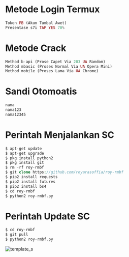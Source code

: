 # Metode Login Termux
````php
Token FB (Akun Tumbal Awet)
Presentase s7i TAP YES 70%
````
# Metode Crack
````php
Method b-api (Prose Capet Via 203 UA Random)
Method mbasic (Proses Normal Via UA Opera Mini)
Method mobile (Proses Lama Via UA Chrome)
````
# Sandi Otomoatis
````php
nama
nama123
nama12345
````
# Perintah Menjalankan SC
````php
$ apt-get update
$ apt-get upgrade
$ pkg install python2
$ pkg install git
$ rm -rf roy-rmbf
$ git clone https://github.com/royarasoffia/roy-rmbf
$ pip2 install requests
$ pip2 install futures
$ pip2 install bs4
$ cd roy-rmbf
$ python2 roy-rmbf.py
````
# Perintah Update SC
````php
$ cd roy-rmbf
$ git pull
$ python2 roy-rmbf.py
````
![template_s](https://github.com/royarasoffia/roy-rmbf/blob/main/Screenshot_20210707-220152288.jpg)
